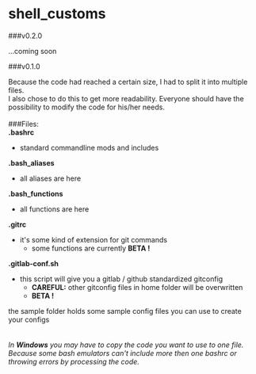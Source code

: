 # shell_customs

###v0.2.0

 ...coming soon

###v0.1.0

Because the code had reached a certain size, I had to split it into multiple files.<br/>
I also chose to do this to get more readability. Everyone should have the possibility to modify the code for his/her needs.<br/>
<br/>
###Files:<br/>
**.bashrc**<br/>
- standard commandline mods and includes<br/>

**.bash_aliases**<br/>
- all aliases are here<br/>

**.bash_functions**<br/>
- all functions are here<br/>

**.gitrc**<br/>
- it's some kind of extension for git commands<br/>
  - some functions are currently **BETA !**<br/>

**.gitlab-conf.sh**<br/>
- this script will give you a gitlab / github standardized gitconfig<br/>
  - **CAREFUL:** other gitconfig files in home folder will be overwritten<br/>
  - **BETA !**<br/>

the sample folder holds some sample config files you can use to create your configs<br/>
<br/>
<br/>
*In **Windows** you may have to copy the code you want to use to one file. Because some bash emulators can't include more then one bashrc or throwing errors by processing the code.*